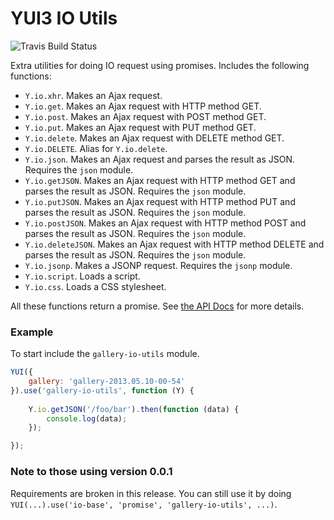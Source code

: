 YUI3 IO Utils
=============

![Travis Build Status](https://api.travis-ci.org/juandopazo/yui3-io-utils.png)

Extra utilities for doing IO request using promises. Includes the following
functions:

* `Y.io.xhr`. Makes an Ajax request.
* `Y.io.get`. Makes an Ajax request with HTTP method GET.
* `Y.io.post`. Makes an Ajax request with POST method GET.
* `Y.io.put`. Makes an Ajax request with PUT method GET.
* `Y.io.delete`. Makes an Ajax request with DELETE method GET.
* `Y.io.DELETE`. Alias for `Y.io.delete`.
* `Y.io.json`. Makes an Ajax request and parses the result as JSON. Requires the
`json` module.
* `Y.io.getJSON`. Makes an Ajax request with HTTP method GET and parses the
    result as JSON. Requires the `json` module.
* `Y.io.putJSON`. Makes an Ajax request with HTTP method PUT and parses the
    result as JSON. Requires the `json` module.
* `Y.io.postJSON`. Makes an Ajax request with HTTP method POST and parses the
    result as JSON. Requires the `json` module.
* `Y.io.deleteJSON`. Makes an Ajax request with HTTP method DELETE and parses the
    result as JSON. Requires the `json` module.
* `Y.io.jsonp`. Makes a JSONP request. Requires the `jsonp` module.
* `Y.io.script`. Loads a script.
* `Y.io.css`. Loads a CSS stylesheet.

All these functions return a promise. See [the API Docs](http://juandopazo.github.io/yui3-io-utils/api/classes/io.html) for more details.

### Example

To start include the `gallery-io-utils` module.

```JavaScript
YUI({
    gallery: 'gallery-2013.05.10-00-54'
}).use('gallery-io-utils', function (Y) {
    
    Y.io.getJSON('/foo/bar').then(function (data) {
        console.log(data);
    });

});
```

### Note to those using version 0.0.1

Requirements are broken in this release. You can still use it by doing
`YUI(...).use('io-base', 'promise', 'gallery-io-utils', ...)`.
